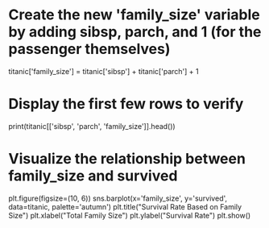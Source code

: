 # Create the new 'family_size' variable by adding sibsp, parch, and 1 (for the passenger themselves)
titanic['family_size'] = titanic['sibsp'] + titanic['parch'] + 1

# Display the first few rows to verify
print(titanic[['sibsp', 'parch', 'family_size']].head())

# Visualize the relationship between family_size and survived
plt.figure(figsize=(10, 6))
sns.barplot(x='family_size', y='survived', data=titanic, palette='autumn')
plt.title("Survival Rate Based on Family Size")
plt.xlabel("Total Family Size")
plt.ylabel("Survival Rate")
plt.show()
